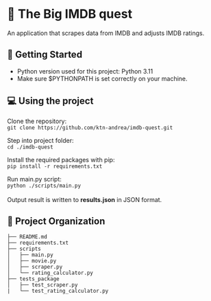 # :movie_camera: The Big IMDB quest
An application that scrapes data from IMDB and adjusts IMDB ratings.


:electric_plug: Getting Started 
------------
- Python version used for this project: Python 3.11
- Make sure $PYTHONPATH is set correctly on your machine.


:computer: Using the project
------------
Clone the repository:\
`git clone https://github.com/ktn-andrea/imdb-quest.git`

Step into project folder:\
`cd ./imdb-quest`

Install the required packages with pip:\
`pip install -r requirements.txt`

Run main.py script:\
`python ./scripts/main.py`\
\
Output result is written to __results.json__ in JSON format.


:briefcase: Project Organization 
------------

    ├── README.md
    ├── requirements.txt
    ├── scripts
    │   ├── main.py
    │   ├── movie.py
    │   ├── scraper.py
    │   └── rating_calculator.py
    ├── tests_package        
    │   ├── test_scraper.py
    |   └── test_rating_calculator.py

